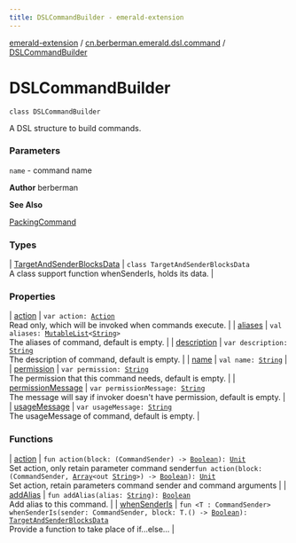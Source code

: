 ```yaml
---
title: DSLCommandBuilder - emerald-extension
---
```


[emerald-extension](../../index.html) / [cn.berberman.emerald.dsl.command](../index.html) / [DSLCommandBuilder](.)

# DSLCommandBuilder

`class DSLCommandBuilder`

A DSL structure to build commands.

### Parameters

`name` - command name

**Author**
berberman

**See Also**

[PackingCommand](#)

### Types

| [TargetAndSenderBlocksData](-target-and-sender-blocks-data/index.html) | `class TargetAndSenderBlocksData`<br>A class support function whenSenderIs, holds its data. |

### Properties

| [action](action.html) | `var action: `[`Action`](../-action.html)<br>Read only, which will be invoked when commands execute. |
| [aliases](aliases.html) | `val aliases: `[`MutableList`](https://kotlinlang.org/api/latest/jvm/stdlib/kotlin.collections/-mutable-list/index.html)`<`[`String`](https://kotlinlang.org/api/latest/jvm/stdlib/kotlin/-string/index.html)`>`<br>The aliases of command, default is empty. |
| [description](description.html) | `var description: `[`String`](https://kotlinlang.org/api/latest/jvm/stdlib/kotlin/-string/index.html)<br>The description of command, default is empty. |
| [name](name.html) | `val name: `[`String`](https://kotlinlang.org/api/latest/jvm/stdlib/kotlin/-string/index.html) |
| [permission](permission.html) | `var permission: `[`String`](https://kotlinlang.org/api/latest/jvm/stdlib/kotlin/-string/index.html)<br>The permission that this command needs, default is empty. |
| [permissionMessage](permission-message.html) | `var permissionMessage: `[`String`](https://kotlinlang.org/api/latest/jvm/stdlib/kotlin/-string/index.html)<br>The message will say if invoker doesn't have permission, default is empty. |
| [usageMessage](usage-message.html) | `var usageMessage: `[`String`](https://kotlinlang.org/api/latest/jvm/stdlib/kotlin/-string/index.html)<br>The usageMessage of command, default is empty. |

### Functions

| [action](action.html) | `fun action(block: (CommandSender) -> `[`Boolean`](https://kotlinlang.org/api/latest/jvm/stdlib/kotlin/-boolean/index.html)`): `[`Unit`](https://kotlinlang.org/api/latest/jvm/stdlib/kotlin/-unit/index.html)<br>Set action, only retain parameter command sender`fun action(block: (CommandSender, `[`Array`](https://kotlinlang.org/api/latest/jvm/stdlib/kotlin/-array/index.html)`<out `[`String`](https://kotlinlang.org/api/latest/jvm/stdlib/kotlin/-string/index.html)`>) -> `[`Boolean`](https://kotlinlang.org/api/latest/jvm/stdlib/kotlin/-boolean/index.html)`): `[`Unit`](https://kotlinlang.org/api/latest/jvm/stdlib/kotlin/-unit/index.html)<br>Set action, retain parameters command sender and command arguments |
| [addAlias](add-alias.html) | `fun addAlias(alias: `[`String`](https://kotlinlang.org/api/latest/jvm/stdlib/kotlin/-string/index.html)`): `[`Boolean`](https://kotlinlang.org/api/latest/jvm/stdlib/kotlin/-boolean/index.html)<br>Add alias to this command. |
| [whenSenderIs](when-sender-is.html) | `fun <T : CommandSender> whenSenderIs(sender: CommandSender, block: T.() -> `[`Boolean`](https://kotlinlang.org/api/latest/jvm/stdlib/kotlin/-boolean/index.html)`): `[`TargetAndSenderBlocksData`](-target-and-sender-blocks-data/index.html)<br>Provide a function to take place of  if...else...  |

